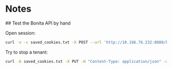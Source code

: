 # Notes

## Test the Bonita API by hand

Open session:
```sh
curl -v -c saved_cookies.txt -X POST --url 'http://10.196.76.232:8080/bonita/loginservice' --header 'Content-Type: application/x-www-form-urlencoded; charset=utf-8' -O /dev/null -d 'username=install&password=install&redirect=false&redirectURL='
```

Try to stop a tenant:
```sh
curl -b saved_cookies.txt -X PUT -H "Content-Type: application/json" -d '{"paused":"true"}' --url 'http://10.196.76.232:8080/bonita/API/system/tenant/unusedid'
```
